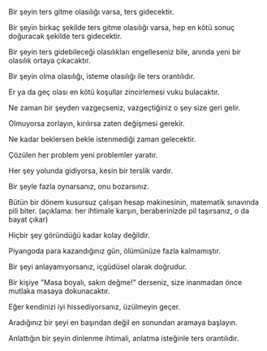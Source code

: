 Bir şeyin ters gitme olasılığı varsa, ters gidecektir.

Bir şeyin birkaç şekilde ters gitme olasılığı varsa, hep en kötü sonuç doğuracak şekilde ters gidecektir.

Bir şeyin ters gidebileceği olasılıkları engelleseniz bile, anında yeni bir olasılık ortaya çıkacaktır.

Bir şeyin olma olasılığı, isteme olasılığı ile ters orantılıdır.

Er ya da geç olası en kötü koşullar zincirlemesi vuku bulacaktır.

Ne zaman bir şeyden vazgeçseniz, vazgeçtiğiniz o şey size geri gelir.

Olmuyorsa zorlayın, kırılırsa zaten değişmesi gerekir.

Ne kadar beklersen bekle istenmediği zaman gelecektir.

Çözülen her problem yeni problemler yaratır.

Her şey yolunda gidiyorsa, kesin bir terslik vardır.

Bir şeyle fazla oynarsanız, onu bozarsınız.

Bütün bir dönem kusursuz çalışan hesap makinesinin, matematik sınavında pili biter. (açıklama: her ihtimale karşın, beraberinizde pil taşırsanız, o da bayat çıkar)

Hiçbir şey göründüğü kadar kolay değildir.

Piyangoda para kazandığınız gün, ölümünüze fazla kalmamıştır.

Bir şeyi anlayamıyorsanız, içgüdüsel olarak doğrudur.

Bir kişiye "Masa boyalı, sakın değme!" derseniz, size inanmadan önce mutlaka masaya dokunacaktır.

Eğer kendinizi iyi hissediyorsanız, üzülmeyin geçer.

Aradığınız bir şeyi en başından değil en sonundan aramaya başlayın.

Anlattığın bir şeyin dinlenme ihtimali, anlatma isteğinle ters orantılıdır.
